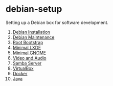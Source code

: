 debian-setup
============

Setting up a Debian box for software development.

1. [Debian Installation](https://github.com/neurite/debian-setup/wiki/Debian-Installation)
2. [Debian Maintenance](https://github.com/neurite/debian-setup/wiki/Debian-Maintenance)
3. [Root Bootstrap](https://github.com/neurite/debian-setup/wiki/Root-Bootstrap)
4. [Minimal LXDE](https://github.com/neurite/debian-setup/wiki/Minimal-LXDE)
5. [Minimal GNOME](https://github.com/neurite/debian-setup/wiki/Minimal-GNOME)
6. [Video and Audio](https://github.com/neurite/debian-setup/wiki/Video-and-Audio)
7. [Samba Server](https://github.com/neurite/debian-setup/wiki/Samba-Server)
8. [VirtualBox](https://github.com/neurite/debian-setup/wiki/VirtualBox)
9. [Docker](https://github.com/neurite/debian-setup/wiki/Docker)
10. [Java](https://github.com/neurite/debian-setup/wiki/Java)
